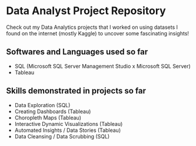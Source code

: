 # Data Analyst Project Repository

Check out my Data Analytics projects that I worked on using datasets I found on the internet (mostly Kaggle) to uncover some fascinating insights!

## Softwares and Languages used so far

- SQL (Microsoft SQL Server Management Studio x Microsoft SQL Server)
- Tableau

## Skills demonstrated in projects so far

- Data Exploration (SQL)
- Creating Dashboards (Tableau)
- Choropleth Maps (Tableau)
- Interactive Dynamic Visualizations (Tableau)
- Automated Insights / Data Stories (Tableau)
- Data Cleansing / Data Scrubbing (SQL)
